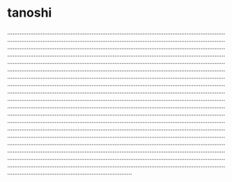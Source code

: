 # tanoshi
...........................................................................................................................................................................................................................................................................................................................................................................................................................................................................................................................................................................................................................................................................................................................................................................................................................................................................................................................................................................................................................................................................................................................................................................................................................................................................................................................................................................................................................................................................................................................................................................................................................................................................................................................................................................................................................................................................................................................................................................................................................................................................................................................................................................................................................................................................................................................................................................................................................................................................................................................